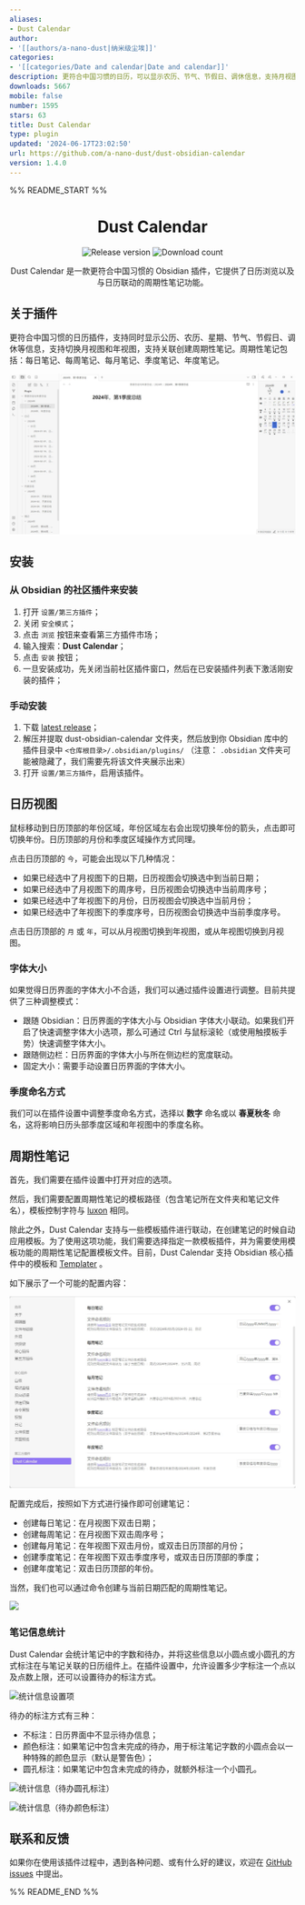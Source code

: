 ```yaml
---
aliases:
- Dust Calendar
author:
- '[[authors/a-nano-dust|纳米级尘埃]]'
categories:
- '[[categories/Date and calendar|Date and calendar]]'
description: 更符合中国习惯的日历，可以显示农历、节气、节假日、调休信息，支持月视图和年视图切换，支持关联创建周期性笔记。
downloads: 5667
mobile: false
number: 1595
stars: 63
title: Dust Calendar
type: plugin
updated: '2024-06-17T23:02:50'
url: https://github.com/a-nano-dust/dust-obsidian-calendar
version: 1.4.0
---
```


%% README_START %%

<h1 align="center">Dust Calendar</h1>

<p align="center">
    <img alt="Release version" src="https://img.shields.io/github/v/release/a-nano-dust/dust-obsidian-calendar?style=for-the-badge">
    <img alt="Download count" src="https://img.shields.io/github/downloads/a-nano-dust/dust-obsidian-calendar/total?style=for-the-badge">
</p>
<p align="center">
    <span>Dust Calendar 是一款更符合中国习惯的 Obsidian 插件，它提供了日历浏览以及与日历联动的周期性笔记功能。</span>
</p>


## 关于插件

更符合中国习惯的日历插件，支持同时显示公历、农历、星期、节气、节假日、调休等信息，支持切换月视图和年视图，支持关联创建周期性笔记。周期性笔记包括：每日笔记、每周笔记、每月笔记、季度笔记、年度笔记。

![](https://raw.githubusercontent.com/a-nano-dust/dust-obsidian-calendar/HEAD/resource/overview.jpg)

## 安装

### 从 Obsidian 的社区插件来安装

1. 打开 `设置/第三方插件`；
2. 关闭 `安全模式`；
3. 点击 `浏览` 按钮来查看第三方插件市场；
4. 输入搜索：**Dust Calendar**；
5. 点击 `安装` 按钮；
6. 一旦安装成功，先关闭当前社区插件窗口，然后在已安装插件列表下激活刚安装的插件；

### 手动安装

1. 下载 [latest release](https://github.com/a-nano-dust/dust-obsidian-calendar/releases/latest)；
2. 解压并提取 dust-obsidian-calendar 文件夹，然后放到你 Obsidian 库中的插件目录中 `<仓库根目录>/.obsidian/plugins/` （注意： `.obsidian` 文件夹可能被隐藏了，我们需要先将该文件夹展示出来）
3. 打开 `设置/第三方插件`，启用该插件。

## 日历视图

鼠标移动到日历顶部的年份区域，年份区域左右会出现切换年份的箭头，点击即可切换年份。日历顶部的月份和季度区域操作方式同理。

点击日历顶部的 `今`，可能会出现以下几种情况：

- 如果已经选中了月视图下的日期，日历视图会切换选中到当前日期；
- 如果已经选中了月视图下的周序号，日历视图会切换选中当前周序号；
- 如果已经选中了年视图下的月份，日历视图会切换选中当前月份；
- 如果已经选中了年视图下的季度序号，日历视图会切换选中当前季度序号。

点击日历顶部的 `月` 或 `年`，可以从月视图切换到年视图，或从年视图切换到月视图。

### 字体大小

如果觉得日历界面的字体大小不合适，我们可以通过插件设置进行调整。目前共提供了三种调整模式：

- 跟随 Obsidian：日历界面的字体大小与 Obsidian 字体大小联动。如果我们开启了快速调整字体大小选项，那么可通过 Ctrl 与鼠标滚轮（或使用触摸板手势）快速调整字体大小。
- 跟随侧边栏：日历界面的字体大小与所在侧边栏的宽度联动。
- 固定大小：需要手动设置日历界面的字体大小。

### 季度命名方式

我们可以在插件设置中调整季度命名方式，选择以 **数字** 命名或以 **春夏秋冬** 命名，这将影响日历头部季度区域和年视图中的季度名称。

## 周期性笔记

首先，我们需要在插件设置中打开对应的选项。

然后，我们需要配置周期性笔记的模板路径（包含笔记所在文件夹和笔记文件名），模板控制字符与 [luxon](https://moment.github.io/luxon/#/formatting?id=table-of-tokens) 相同。

除此之外，Dust Calendar 支持与一些模板插件进行联动，在创建笔记的时候自动应用模板。为了使用这项功能，我们需要选择指定一款模板插件，并为需要使用模板功能的周期性笔记配置模板文件。目前，Dust Calendar 支持 Obsidian 核心插件中的模板和 [Templater](https://github.com/SilentVoid13/Templater) 。

如下展示了一个可能的配置内容：

![](https://raw.githubusercontent.com/a-nano-dust/dust-obsidian-calendar/HEAD/resource/setting.jpg)

配置完成后，按照如下方式进行操作即可创建笔记：

- 创建每日笔记：在月视图下双击日期；
- 创建每周笔记：在月视图下双击周序号；
- 创建每月笔记：在年视图下双击月份，或双击日历顶部的月份；
- 创建季度笔记：在年视图下双击季度序号，或双击日历顶部的季度；
- 创建年度笔记：双击日历顶部的年份。

当然，我们也可以通过命令创建与当前日期匹配的周期性笔记。

![](https://raw.githubusercontent.com/a-nano-dust/dust-obsidian-calendar/HEAD/resource/create_note_by_command.jpg)

### 笔记信息统计

Dust Calendar 会统计笔记中的字数和待办，并将这些信息以小圆点或小圆孔的方式标注在与笔记关联的日历组件上。在插件设置中，允许设置多少字标注一个点以及点数上限，还可以设置待办的标注方式。

![统计信息设置项](https://raw.githubusercontent.com/a-nano-dust/dust-obsidian-calendar/HEAD/resource/setting_statistic.jpg)

待办的标注方式有三种：

- 不标注：日历界面中不显示待办信息；
- 颜色标注：如果笔记中包含未完成的待办，用于标注笔记字数的小圆点会以一种特殊的颜色显示（默认是警告色）；
- 圆孔标注：如果笔记中包含未完成的待办，就额外标注一个小圆孔。

![统计信息（待办圆孔标注）](https://raw.githubusercontent.com/a-nano-dust/dust-obsidian-calendar/HEAD/resource/statistic_hole_annotation.jpg)

![统计信息（待办颜色标注）](https://raw.githubusercontent.com/a-nano-dust/dust-obsidian-calendar/HEAD/resource/statistic_color_annotation.jpg)

## 联系和反馈

如果你在使用该插件过程中，遇到各种问题、或有什么好的建议，欢迎在 [GitHub issues](https://github.com/a-nano-dust/dust-obsidian-calendar/issues) 中提出。


%% README_END %%
